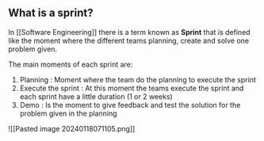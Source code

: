## What is a sprint?

In [[Software Engineering]] there is a term known as **Sprint** that is defined like the moment where the different teams planning, create and solve one problem given.

The main moments of each sprint are:

1. Planning : Moment where the team do the planning to execute the sprint
2. Execute the sprint : At this moment the teams execute the sprint and each sprint have a little duration (1 or 2 weeks)
3. Demo : Is the moment to give feedback and test the solution for the problem given in the planning

![[Pasted image 20240118071105.png]]
